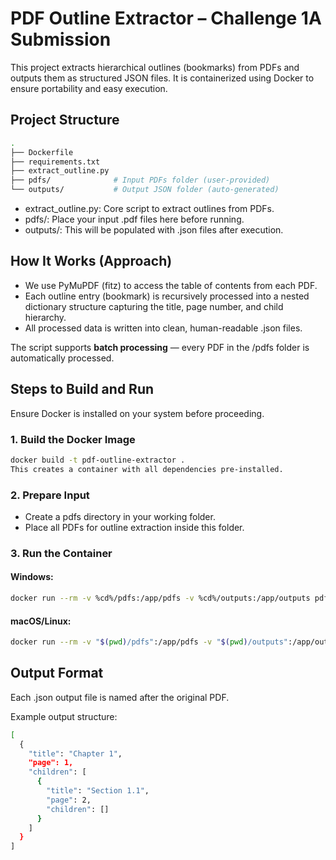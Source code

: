 # PDF Outline Extractor – Challenge 1A Submission
This project extracts hierarchical outlines (bookmarks) from PDFs and outputs them as structured JSON files. It is containerized using Docker to ensure portability and easy execution.

## Project Structure
```bash
.
├── Dockerfile
├── requirements.txt
├── extract_outline.py
├── pdfs/              # Input PDFs folder (user-provided)
└── outputs/           # Output JSON folder (auto-generated)
```
- extract_outline.py: Core script to extract outlines from PDFs.
- pdfs/: Place your input .pdf files here before running.
- outputs/: This will be populated with .json files after execution.

## How It Works (Approach)
- We use PyMuPDF (fitz) to access the table of contents from each PDF.
- Each outline entry (bookmark) is recursively processed into a nested dictionary structure capturing the title, page number, and child hierarchy.
- All processed data is written into clean, human-readable .json files.

The script supports **batch processing** — every PDF in the /pdfs folder is automatically processed.

## Steps to Build and Run
Ensure Docker is installed on your system before proceeding.

### 1. Build the Docker Image
```bash
docker build -t pdf-outline-extractor .
This creates a container with all dependencies pre-installed.
```

### 2. Prepare Input
- Create a pdfs directory in your working folder.
- Place all PDFs for outline extraction inside this folder.

### 3. Run the Container
#### Windows:
```bash
docker run --rm -v %cd%/pdfs:/app/pdfs -v %cd%/outputs:/app/outputs pdf-outline-extractor python extract_outline.py --batch pdfs outputs
```
#### macOS/Linux:
```bash
docker run --rm -v "$(pwd)/pdfs":/app/pdfs -v "$(pwd)/outputs":/app/outputs pdf-outline-extractor python extract_outline.py --batch pdfs outputs
```
## Output Format
Each .json output file is named after the original PDF.

Example output structure:
```bash
[
  {
    "title": "Chapter 1",
    "page": 1,
    "children": [
      {
        "title": "Section 1.1",
        "page": 2,
        "children": []
      }
    ]
  }
]

```
